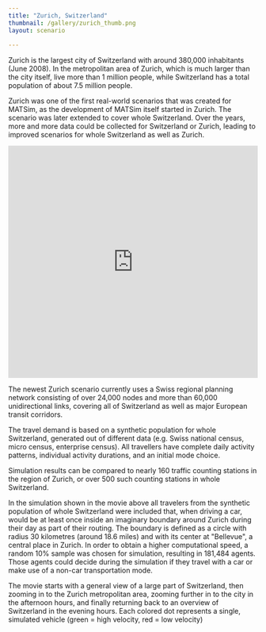 ```yaml
---
title: "Zurich, Switzerland"
thumbnail: /gallery/zurich_thumb.png
layout: scenario
  
---
```


Zurich is the largest city of Switzerland with around 380,000 inhabitants (June 2008). In the metropolitan area of Zurich, which is much larger than the city itself, live more than 1 million people, while Switzerland has a total population of about 7.5 million people.

Zurich was one of the first real-world scenarios that was created for MATSim, as the development of MATSim itself started in Zurich. The scenario was later extended to cover whole Switzerland. Over the years, more and more data could be collected for Switzerland or Zurich, leading to improved scenarios for whole Switzerland as well as Zurich.

<iframe allowfullscreen="" frameborder="0" height="468" mozallowfullscreen="" src="https://player.vimeo.com/video/138598871" webkitallowfullscreen="" width="100%"></iframe>

The newest Zurich scenario currently uses a Swiss regional planning network consisting of over 24,000 nodes and more than 60,000 unidirectional links, covering all of Switzerland as well as major European transit corridors.

The travel demand is based on a synthetic population for whole Switzerland, generated out of different data (e.g. Swiss national census, micro census, enterprise census). All travellers have complete daily activity patterns, individual activity durations, and an initial mode choice.

Simulation results can be compared to nearly 160 traffic counting stations in the region of Zurich, or over 500 such counting stations in whole Switzerland.

In the simulation shown in the movie above all travelers from the synthetic population of whole Switzerland were included that, when driving a car, would be at least once inside an imaginary boundary around Zurich during their day as part of their routing. The boundary is defined as a circle with radius 30 kilometres (around 18.6 miles) and with its center at "Bellevue", a central place in Zurich. In order to obtain a higher computational speed, a random 10% sample was chosen for simulation, resulting in 181,484 agents. Those agents could decide during the simulation if they travel with a car or make use of a non-car transportation mode.

The movie starts with a general view of a large part of Switzerland, then zooming in to the Zurich metropolitan area, zooming further in to the city in the afternoon hours, and finally returning back to an overview of Switzerland in the evening hours. Each colored dot represents a single, simulated vehicle (green = high velocity, red = low velocity)


